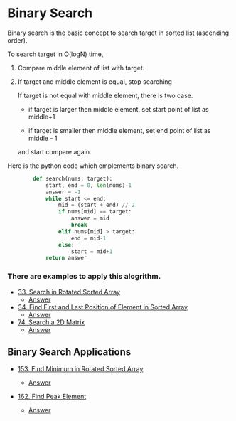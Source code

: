 # Binary Search
Binary search is the basic concept to search target in sorted list (ascending order).

To search target in O(logN) time,

1. Compare middle element of list with target.

2. If target and middle element is equal, stop searching
    
    If target is not equal with middle element, there is two case.
     
    * if target is larger then middle element, set start point of list as middle+1

    * if target is smaller then middle element, set end point of list as middle - 1

    and start compare again.

Here is the python code which emplements binary search.
```python
        def search(nums, target):
            start, end = 0, len(nums)-1
            answer = -1
            while start <= end:
                mid = (start + end) // 2
                if nums[mid] == target:
                    answer = mid
                    break
                elif nums[mid] > target:
                    end = mid-1
                else:
                    start = mid+1
            return answer
```

### There are examples to apply this alogrithm.
- [33. Search in Rotated Sorted Array](https://leetcode.com/problems/search-in-rotated-sorted-array/description/?envType=study-plan&id=algorithm-ii)
    - [Answer](https://github.com/cmj-dev/alogStudy/blob/master/leetCode/33.py)
- [34. Find First and Last Position of Element in Sorted Array](https://leetcode.com/problems/find-first-and-last-position-of-element-in-sorted-array/description/)
    - [Answer](https://github.com/cmj-dev/alogStudy/blob/master/leetCode/34.py)
- [74. Search a 2D Matrix](https://leetcode.com/problems/search-a-2d-matrix/description/?envType=study-plan&id=algorithm-ii)
    - [Answer](https://github.com/cmj-dev/alogStudy/blob/master/leetCode/74.py)

## Binary Search Applications

- [153. Find Minimum in Rotated Sorted Array](https://leetcode.com/problems/find-minimum-in-rotated-sorted-array/description/?envType=study-plan&id=algorithm-ii)
    - [Answer](https://github.com/cmj-dev/alogStudy/blob/master/leetCode/153.py)

- [162. Find Peak Element](https://leetcode.com/problems/find-peak-element/description/)
    - [Answer](https://github.com/cmj-dev/alogStudy/blob/master/leetCode/162.py)